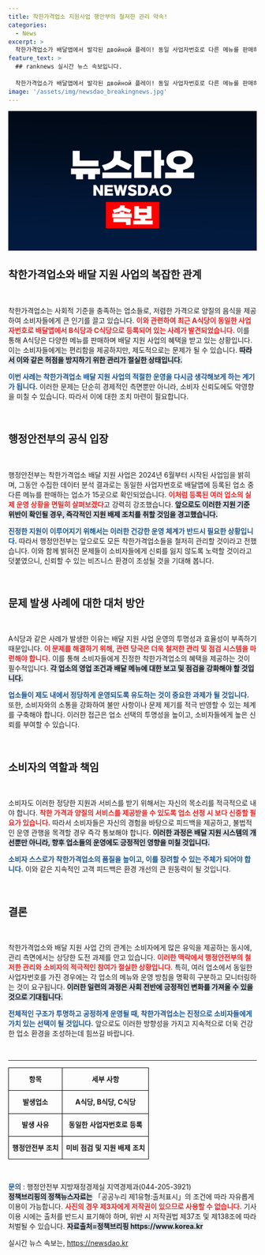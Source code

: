 ```yaml
---
title: 착한가격업소 지원사업 행안부의 철저한 관리 약속!
categories:
  - News
excerpt: >
  착한가격업소가 배달앱에서 발각된 двойной 플레이! 동일 사업자번호로 다른 메뉴를 판매하며 지원 혜택을 누리는 업소가 기회를 빼앗길까? 행안부의 향후 조치가 주목받고 있습니다. 클릭하여 자세히 알아보세요!
feature_text: >
  ## ranknews 실시간 뉴스 속보입니다.

  착한가격업소가 배달앱에서 발각된 двойной 플레이! 동일 사업자번호로 다른 메뉴를 판매하며 지원 혜택을 누리는 업소가 기회를 빼앗길까? 행안부의 향후 조치가 주목받고 있습니다. 클릭하여 자세히 알아보세요!
image: '/assets/img/newsdao_breakingnews.jpg'
---
```


<p><img src="/assets/img/newsdao_breakingnews.jpg" alt="ranknews 속보" /></p>

<h2 data-ke-size="size26">착한가격업소와 배달 지원 사업의 복잡한 관계</h2>

<p data-ke-size="size16">&nbsp;</p>

<p>착한가격업소는 사회적 기준을 충족하는 업소들로, 저렴한 가격으로 양질의 음식을 제공하여 소비자들에게 큰 인기를 끌고 있습니다. <b><span style="color: #ee2323;">이와 관련하여 최근 A식당이 동일한 사업자번호로 배달앱에서 B식당과 C식당으로 등록되어 있는 사례가 발견되었습니다.</span></b> 이를 통해 A식당은 다양한 메뉴를 판매하며 배달 지원 사업의 혜택을 받고 있는 상황입니다. 이는 소비자들에게는 편리함을 제공하지만, 제도적으로는 문제가 될 수 있습니다. <b><span style="background-color: #21538527;">따라서 이와 같은 허점을 방지하기 위한 관리가 절실한 상태입니다.</span></b> </p>

<p><b><span style="color: #1a5490;">이번 사례는 착한가격업소 배달 지원 사업의 적절한 운영을 다시금 생각해보게 하는 계기가 됩니다.</span></b> 이러한 문제는 단순히 경제적인 측면뿐만 아니라, 소비자 신뢰도에도 악영향을 미칠 수 있습니다. 따라서 이에 대한 조치 마련이 필요합니다.</p>

<p data-ke-size="size16">&nbsp;</p>

<h2 data-ke-size="size26">행정안전부의 공식 입장</h2>

<p data-ke-size="size16">&nbsp;</p>

<p>행정안전부는 착한가격업소 배달 지원 사업은 2024년 6월부터 시작된 사업임을 밝히며, 그동안 수집한 데이터 분석 결과로는 동일한 사업자번호로 배달앱에 등록된 업소 중 다른 메뉴를 판매하는 업소가 15곳으로 확인되었습니다. <b><span style="color: #ee2323;">이처럼 등록된 여러 업소의 실제 운영 상황을 면밀히 살펴보겠다</span></b>고 강력히 강조했습니다. <b><span style="background-color: #21538527;">앞으로도 이러한 지원 기준 위반이 확인될 경우, 즉각적인 지원 배제 조치를 취할 것임을 경고했습니다.</span></b></p>

<p><b><span style="color: #1a5490;">진정한 지원이 이루어지기 위해서는 이러한 건강한 운영 체계가 반드시 필요한 상황입니다.</span></b> 따라서 행정안전부는 앞으로도 모든 착한가격업소들을 철저히 관리할 것이라고 전했습니다. 이와 함께 밝혀진 문제들이 소비자들에게 신뢰를 잃지 않도록 노력할 것이라고 덧붙였으니, 신뢰할 수 있는 비즈니스 환경이 조성될 것을 기대해 봅니다.</p>

<p data-ke-size="size16">&nbsp;</p>

<h2 data-ke-size="size26">문제 발생 사례에 대한 대처 방안</h2>

<p data-ke-size="size16">&nbsp;</p>

<p>A식당과 같은 사례가 발생한 이유는 배달 지원 사업 운영의 투명성과 효율성이 부족하기 때문입니다. <b><span style="color: #ee2323;">이 문제를 해결하기 위해, 관련 당국은 더욱 철저한 관리 및 점검 시스템을 마련해야 합니다.</span></b> 이를 통해 소비자들에게 진정한 착한가격업소의 혜택을 제공하는 것이 필수적입니다. <b><span style="background-color: #21538527;">각 업소의 영업 조건과 배달 메뉴에 대한 보고 및 점검을 강화해야 할 것입니다.</span></b></p>

<p><b><span style="color: #1a5490;">업소들이 제도 내에서 정당하게 운영되도록 유도하는 것이 중요한 과제가 될 것입니다.</span></b> 또한, 소비자와의 소통을 강화하여 불만 사항이나 문제 제기를 적극 반영할 수 있는 체계를 구축해야 합니다. 이러한 접근은 업소 선택의 투명성을 높이고, 소비자들에게 높은 신뢰를 부여할 수 있습니다.</p>

<p data-ke-size="size16">&nbsp;</p>

<h2 data-ke-size="size26">소비자의 역할과 책임</h2>

<p data-ke-size="size16">&nbsp;</p>

<p>소비자도 이러한 정당한 지원과 서비스를 받기 위해서는 자신의 목소리를 적극적으로 내야 합니다. <b><span style="color: #ee2323;">착한 가격과 양질의 서비스를 제공받을 수 있도록 업소 선정 시 보다 신중할 필요가 있습니다.</span></b> 따라서 소비자들은 자신의 경험을 바탕으로 피드백을 제공하고, 불법적인 운영 관행을 목격할 경우 즉각 통보해야 합니다. <b><span style="background-color: #21538527;">이러한 과정은 배달 지원 시스템의 개선뿐만 아니라, 향후 업소들의 운영에도 긍정적인 영향을 미칠 것입니다.</span></b></p>

<p><b><span style="color: #1a5490;">소비자 스스로가 착한가격업소의 품질을 높이고, 이를 장려할 수 있는 주체가 되어야 합니다.</span></b> 이와 같은 지속적인 고객 피드백은 환경 개선의 큰 원동력이 될 것입니다.</p>

<p data-ke-size="size16">&nbsp;</p>

<h2 data-ke-size="size26">결론</h2>

<p data-ke-size="size16">&nbsp;</p>

<p>착한가격업소와 배달 지원 사업 간의 관계는 소비자에게 많은 유익을 제공하는 동시에, 관리 측면에서는 상당한 도전 과제를 안고 있습니다. <b><span style="color: #ee2323;">이러한 맥락에서 행정안전부의 철저한 관리와 소비자의 적극적인 참여가 절실한 상황입니다.</span></b> 특히, 여러 업소에서 동일한 사업자번호를 가진 경우에는 각 업소의 메뉴와 운영 방침을 명확히 구분하고 모니터링하는 것이 요구됩니다. <b><span style="background-color: #21538527;">이러한 일련의 과정은 사회 전반에 긍정적인 변화를 가져올 수 있을 것으로 기대됩니다.</span></b></p>

<p><b><span style="color: #1a5490;">전체적인 구조가 투명하고 공정하게 운영될 때, 착한가격업소는 진정으로 소비자들에게 가치 있는 선택이 될 것입니다.</span></b> 앞으로도 이러한 방향성을 가지고 지속적으로 더욱 건강한 업소 환경을 조성하는데 힘쓰길 바랍니다.</p>

<p data-ke-size="size16">&nbsp;</p>

<hr>

<table style="width: 100%; border-collapse: collapse;">
<tbody>
<tr>
<td style="border: 1px solid black; text-align: center; height: 40px;"><b>항목</b></td>
<td style="border: 1px solid black; text-align: center; height: 40px;"><b>세부 사항</b></td>
</tr>
<tr>
<td style="border: 1px solid black; text-align: center; height: 40px;"><b>발생업소</b></td>
<td style="border: 1px solid black; text-align: center; height: 40px;"><b>A식당, B식당, C식당</b></td>
</tr>
<tr>
<td style="border: 1px solid black; text-align: center; height: 40px;"><b>발생 사유</b></td>
<td style="border: 1px solid black; text-align: center; height: 40px;"><b>동일한 사업자번호로 등록</b></td>
</tr>
<tr>
<td style="border: 1px solid black; text-align: center; height: 40px;"><b>행정안전부 조치</b></td>
<td style="border: 1px solid black; text-align: center; height: 40px;"><b>미비 점검 및 지원 배제 조치</b></td>
</tr>
</tbody>
</table>

<p data-ke-size="size16">&nbsp;</p>

<p><b><span style="color: #1a5490;">문의</span></b> : 행정안전부 지방재정경제실 지역경제과(044-205-3921) <br />
<b><span style="background-color: #21538527;">정책브리핑의 정책뉴스자료는</span></b> 「공공누리 제1유형:출처표시」의 조건에 따라 자유롭게 이용이 가능합니다. <b><span style="color: #ee2323;">사진의 경우 제3자에게 저작권이 있으므로 사용할 수 없습니다.</span></b> 기사 이용 시에는 출처를 반드시 표기해야 하며, 위반 시 저작권법 제37조 및 제138조에 따라 처벌될 수 있습니다. <b><span style="background-color: #21538527;">자료출처=정책브리핑 https://www.korea.kr</span></b></p>
실시간 뉴스 속보는, <a href="https://newsdao.kr" rel="dofollow">https://newsdao.kr</a>


